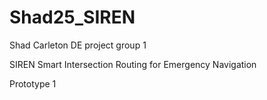# Shad25_SIREN
Shad Carleton DE project group 1

SIREN
Smart Intersection Routing for Emergency Navigation

Prototype 1
